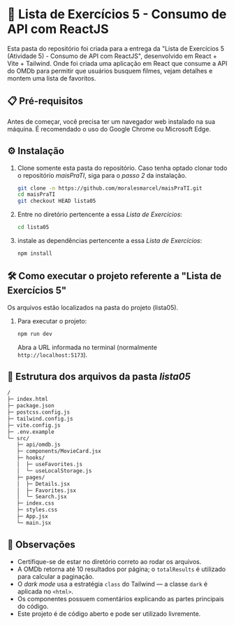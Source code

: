 # 📇 Lista de Exercícios 5 - Consumo de API com ReactJS

Esta pasta do repositório foi criada para a entrega da "Lista de Exercícios 5 (Atividade 5) - Consumo de API com ReactJS", desenvolvido em React + Vite + Tailwind.   Onde foi criada uma aplicação em React que consume a API do OMDb para permitir que usuários busquem filmes, vejam detalhes e montem uma lista de favoritos.

## 📋 Pré-requisitos

Antes de começar, você precisa ter um navegador web instalado na sua máquina. É recomendado o uso do Google Chrome ou Microsoft Edge.

## ⚙️ Instalação

1. Clone somente esta pasta do repositório. Caso tenha optado clonar todo o repositório *maisPraTI*, siga para o *passo 2* da instalação.
   
    ```bash
    git clone -n https://github.com/moralesmarcel/maisPraTI.git
    cd maisPraTI
    git checkout HEAD lista05
    ```

2. Entre no diretório pertencente a essa _Lista de Exercícios_:

    ```bash
    cd lista05
    ```

3. instale as dependências pertencente a essa _Lista de Exercícios_:

    ```bash
    npm install
    ```

## 🛠️ Como executar o projeto referente a "Lista de Exercícios 5"

Os arquivos estão localizados na pasta do projeto (lista05).

1. Para executar o projeto:
   ```bash
   npm run dev
   ```
   Abra a URL informada no terminal (normalmente `http://localhost:5173`).

## 📂 Estrutura dos arquivos da pasta _lista05_

```bash
/
├─ index.html
├─ package.json
├─ postcss.config.js
├─ tailwind.config.js
├─ vite.config.js
├─ .env.example
└─ src/
   ├─ api/omdb.js
   ├─ components/MovieCard.jsx
   ├─ hooks/
   │  ├─ useFavorites.js
   │  └─ useLocalStorage.js
   ├─ pages/
   │  ├─ Details.jsx
   │  ├─ Favorites.jsx
   │  └─ Search.jsx
   ├─ index.css
   ├─ styles.css
   ├─ App.jsx
   └─ main.jsx
```

## 📑 Observações

* Certifique-se de estar no diretório correto ao rodar os arquivos.
* A OMDb retorna até 10 resultados por página; o `totalResults` é utilizado para calcular a paginação.
* O *dark mode* usa a estratégia `class` do Tailwind — a classe `dark` é aplicada no `<html>`.
* Os componentes possuem comentários explicando as partes principais do código.
* Este projeto é de código aberto e pode ser utilizado livremente.
